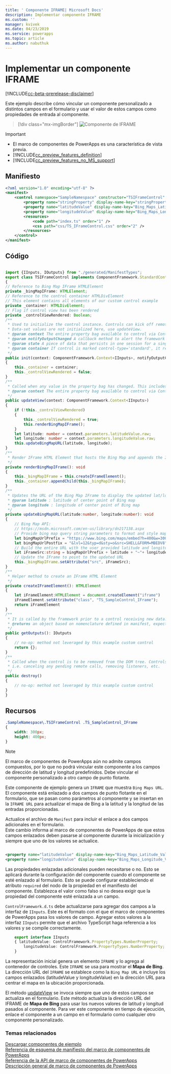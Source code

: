 ```yaml
---
title: ' Componente IFRAME| Microsoft Docs'
description: Implementar componente IFRAME
ms.custom: ''
manager: kvivek
ms.date: 04/23/2019
ms.service: powerapps
ms.topic: article
ms.author: nabuthuk
---
```

# <a name="implementing-a-iframe-component"></a>Implementar un componente IFRAME

[!INCLUDE[cc-beta-prerelease-disclaimer](../../../includes/cc-beta-prerelease-disclaimer.md)]

Este ejemplo describe cómo vincular un componente personalizado a distintos campos en el formulario y usar el valor de estos campos como propiedades de entrada al componente.  

> [!div class="mx-imgBorder"]
> ![Componente de IFRAME](../media/iframe-control.png "Componente de IFRAME")

> [!IMPORTANT]
> - El marco de componentes de PowerApps es una característica de vista previa.
> - [!INCLUDE[cc_preview_features_definition](../../../includes/cc-preview-features-definition.md)] 
> - [!INCLUDE[cc_preview_features_no_MS_support](../../../includes/cc-preview-features-no-ms-support.md)]

## <a name="manifest"></a>Manifiesto

```xml
<?xml version="1.0" encoding="utf-8" ?>
<manifest>
    <control namespace="SampleNamespace" constructor="TSIFrameControl" version="1.0.0" display-name-key="TS_IFrameControl_Display_Key" description-key="TS_IFrameControl_Desc_Key" control-type="standard">
        <property name="stringProperty" display-name-key="stringProperty_Display_Key" description-key="stringProperty_Desc_Key" of-type="SingleLine.Text" usage="bound" required="true" />
        <property name="latitudeValue" display-name-key="Bing_Maps_Latitude_Value" description-key="latitude" of-type="FP" usage="bound" required="true" />
        <property name="longitudeValue" display-name-key="Bing_Maps_Longitude_Value" description-key="longitude" of-type="FP" usage="bound" required="true" />
        <resources>
            <code path="index.ts" order="1" />
            <css path="css/TS_IFrameControl.css" order="2" />
        </resources>
    </control>
</manifest>
```

## <a name="code"></a>Código

```TypeScript

import {IInputs, IOutputs} from "./generated/ManifestTypes";
export class TSIFrameControl implements ComponentFramework.StandardControl<IInputs, IOutputs> 
{
// Reference to Bing Map IFrame HTMLElement
private _bingMapIFrame: HTMLElement;
// Reference to the control container HTMLDivElement
// This element contains all elements of our custom control example
private _container: HTMLDivElement;
// Flag if control view has been rendered
private _controlViewRendered: Boolean;
/**
 * Used to initialize the control instance. Controls can kick off remote server calls and other initialization actions here.
 * Data-set values are not initialized here, use updateView.
 * @param context The entire property bag available to control via Context Object; It contains values as set up by the customizer mapped to property names defined in the manifest, as well as utility functions.
 * @param notifyOutputChanged A callback method to alert the framework that the control has new outputs ready to be retrieved asynchronously.
 * @param state A piece of data that persists in one session for a single user. Can be set at any point in a controls life cycle by calling 'setControlState' in the Mode interface.
 * @param container If control is marked control-type='standard', it receives an empty div element within which it can render its content.
 */
public init(context: ComponentFramework.Context<IInputs>, notifyOutputChanged: () => void, state: ComponentFramework.Dictionary, container:HTMLDivElement)
{
    this._container = container;
    this._controlViewRendered = false;
}
/**
 * Called when any value in the property bag has changed. This includes field values, data-sets, global values such as container height and width, offline status, control metadata values such as label, visible, etc.
 * @param context The entire property bag available to control via Context Object; It contains values as set up by the customizer mapped to names defined in the manifest, as well as utility functions
 */
public updateView(context: ComponentFramework.Context<IInputs>)
{
    if (!this._controlViewRendered)
    {
        this._controlViewRendered = true;
        this.renderBingMapIFrame();
    }
    let latitude: number = context.parameters.latitudeValue.raw;
    let longitude: number = context.parameters.longitudeValue.raw;
    this.updateBingMapURL(latitude, longitude);
}
/** 
 * Render IFrame HTML Element that hosts the Bing Map and appends the IFrame to the control container 
 */
private renderBingMapIFrame(): void
{
    this._bingMapIFrame = this.createIFrameElement();
    this._container.appendChild(this._bingMapIFrame);
}
/**
 * Updates the URL of the Bing Map IFrame to display the updated lat/long coordinates
 * @param latitude : latitude of center point of Bing map
 * @param longitude : longitude of center point of Bing map
 */
private updateBingMapURL(latitude:number, longitude:number): void
{
    // Bing Map API:
    // https://msdn.microsoft.com/en-us/library/dn217138.aspx
    // Provide bing map query string parameters to format and style map view
    let bingMapUrlPrefix = "https://www.bing.com/maps/embed?h=400&w=300&cp=";
    let bingMapUrlPostfix = "&lvl=12&typ=d&sty=o&src=SHELL&FORM=MBEDV8";
    // Build the entire URL with the user provided latitude and longitude
    let iFrameSrc:string = bingMapUrlPrefix + latitude + "~"+ longitude + bingMapUrlPostfix;
    // Update the IFrame to point to the updated URL
    this._bingMapIFrame.setAttribute("src", iFrameSrc);
}
/** 
 * Helper method to create an IFrame HTML Element
 */
private createIFrameElement(): HTMLElement
{
    let iFrameElement:HTMLElement = document.createElement("iframe")
    iFrameElement.setAttribute("class", "TS_SampleControl_IFrame");
    return iFrameElement
}
/** 
 * It is called by the framework prior to a control receiving new data. 
 * @returns an object based on nomenclature defined in manifest, expecting object[s] for property marked as “bound” or “output”
 */
public getOutputs(): IOutputs
{
    // no-op: method not leveraged by this example custom control
    return {};
}
/** 
 * Called when the control is to be removed from the DOM tree. Controls should use this call for cleanup.
 * i.e. canceling any pending remote calls, removing listeners, etc.
 */
public destroy()
{
    // no-op: method not leveraged by this example custom control
}
}
```

## <a name="resources"></a>Recursos

```css
.SampleNamespace\.TSIFrameControl .TS_SampleControl_IFrame
{
    width: 300px;
    height: 400px;
}
```

> [!NOTE]
> El marco de componentes de PowerApps aún no admite campos compuestos, por lo que no podrá vincular este componente a los campos de dirección de latitud y longitud predefinidos. Debe vincular el componente personalizado a otro campo de punto flotante.

Este componente de ejemplo genera un `IFRAME` que muestra `Bing Maps URL`. El componente está enlazado a dos campos de punto flotante en el formulario, que se pasan como parámetros al componente y se insertan en la `IFRAME URL` para actualizar el mapa de Bing a la latitud y la longitud de las entradas proporcionadas.  

Actualice el archivo de `Manifest` para incluir el enlace a dos campos adicionales en el formulario.  
Este cambio informa al marco de componentes de PowerApps de que estos campos enlazados deben pasarse al componente durante la inicialización y siempre que uno de los valores se actualice.
  
```xml

<property name="latitudeValue" display-name-key="Bing_Maps_Latitude_Value" description-key="latitude" of-type="FP" usage="bound" required="true" />  
<property name="longitudeValue" display-name-key="Bing_Maps_Longitude_Value" description-key="longitude" of-type="FP" usage="bound" required="true" />  
```

Las propiedades enlazadas adicionales pueden necesitarse o no. Esto se aplicará durante la configuración del componente cuando el componente se esté enlazado al formulario. Esto se puede configurar estableciendo el atributo `required` del nodo de la propiedad en el manifiesto del componente. Establezca el valor como falso si no desea exigir que la propiedad del componente esté enlazada a un campo. 
 
`ControlFramework.d.ts` debe actualizarse para agregar dos campos a la interfaz de `IInputs`. Este es el formato con el que el marco de componentes de PowerApps pasa los valores de campo. Agregar estos valores a la interfaz `IInputs` permite que el archivo TypeScript haga referencia a los valores y se compile correctamente.  

```TypeScript
    export interface IInputs 
    { latitudeValue: ControlFramework.PropertyTypes.NumberProperty;  
        longitudeValue: ControlFramework.PropertyTypes.NumberProperty;  
    }  
 ```

La representación inicial genera un elemento `IFRAME` y lo agrega al contenedor de controles. Este `IFRAME` se usa para mostrar el **Mapa de Bing**. La dirección URL del `IFRAME` se establece como la `Bing Map URL` e incluye los campos enlazados (latitudeValue y longitudeValue) en la dirección URL para centrar el mapa en la ubicación proporcionada. 

El método [updateView](../reference/control/updateview.md) se invoca siempre que uno de estos campos se actualiza en el formulario. Este método actualiza la dirección URL del IFRAME de **Mapa de Bing** para usar los nuevos valores de latitud y longitud pasados al componente. Para ver este componente en tiempo de ejecución, enlace el componente a un campo en el formulario como cualquier otro componente personalizado.

### <a name="related-topics"></a>Temas relacionados

[Descargar componentes de ejemplo](https://go.microsoft.com/fwlink/?linkid=2088525)<br/>
[Referencia de esquema de manifiesto del marco de componentes de PowerApps](../manifest-schema-reference/index.md)<br />
[Referencia de la API de marco de componentes de PowerApps](../index.md)<br />
[Descripción general de marco de componentes de PowerApps](../overview.md)
